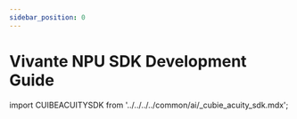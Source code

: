 ```yaml
---
sidebar_position: 0
---
```


# Vivante NPU SDK Development Guide

import CUIBEACUITYSDK from '../../../../common/ai/\_cubie_acuity_sdk.mdx';

<CUIBEACUITYSDK />
